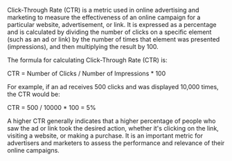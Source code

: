Click-Through Rate (CTR) is a metric used in online advertising and marketing to measure the effectiveness of an online campaign for a particular website, advertisement, or link. It is expressed as a percentage and is calculated by dividing the number of clicks on a specific element (such as an ad or link) by the number of times that element was presented (impressions), and then multiplying the result by 100.

The formula for calculating Click-Through Rate (CTR) is:

CTR = Number of Clicks / Number of Impressions * 100

For example, if an ad receives 500 clicks and was displayed 10,000 times, the CTR would be:

CTR = 500 / 10000 * 100 = 5%

A higher CTR generally indicates that a higher percentage of people who saw the ad or link took the desired action, whether it's clicking on the link, visiting a website, or making a purchase. It is an important metric for advertisers and marketers to assess the performance and relevance of their online campaigns.
